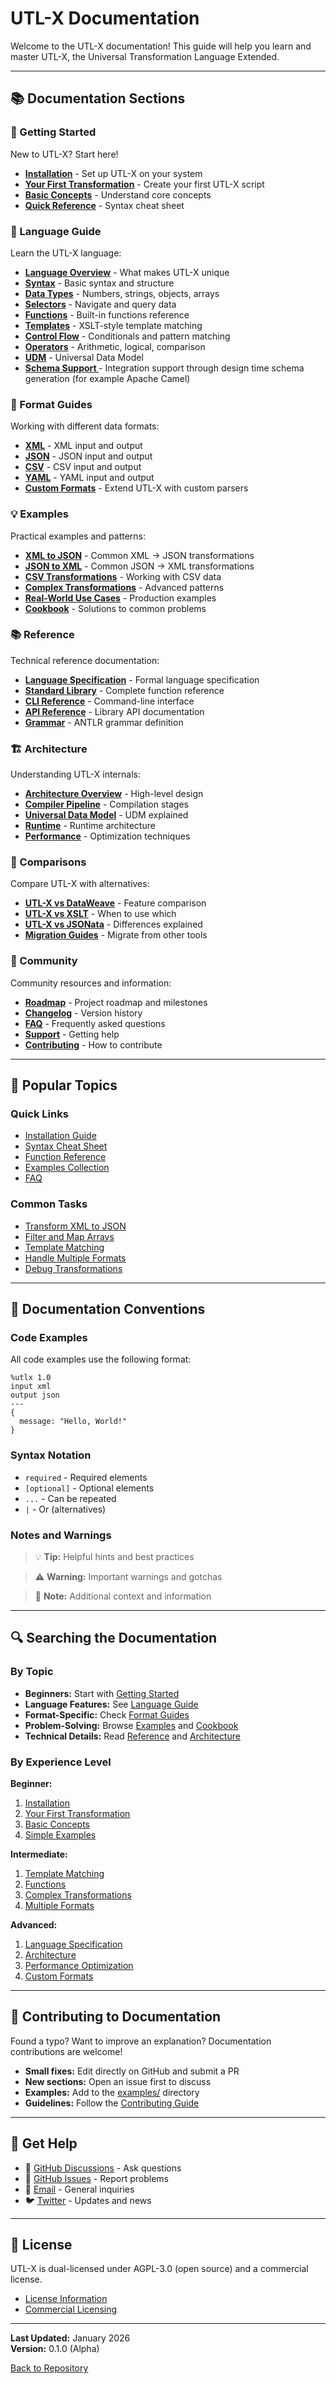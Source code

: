 # UTL-X Documentation

Welcome to the UTL-X documentation! This guide will help you learn and master UTL-X, the Universal Transformation Language Extended.

---

## 📚 Documentation Sections

### 🚀 Getting Started

New to UTL-X? Start here!

- **[Installation](getting-started/installation.md)** - Set up UTL-X on your system
- **[Your First Transformation](getting-started/your-first-transformation.md)** - Create your first UTL-X script
- **[Basic Concepts](getting-started/basic-concepts.md)** - Understand core concepts
- **[Quick Reference](getting-started/quick-reference.md)** - Syntax cheat sheet

### 📖 Language Guide

Learn the UTL-X language:

- **[Language Overview](language-guide/overview.md)** - What makes UTL-X unique
- **[Syntax](language-guide/syntax.md)** - Basic syntax and structure
- **[Data Types](language-guide/data-types.md)** - Numbers, strings, objects, arrays
- **[Selectors](language-guide/selectors.md)** - Navigate and query data
- **[Functions](language-guide/functions.md)** - Built-in functions reference
- **[Templates](language-guide/templates.md)** - XSLT-style template matching
- **[Control Flow](language-guide/control-flow.md)** - Conditionals and pattern matching
- **[Operators](language-guide/operators.md)** - Arithmetic, logical, comparison
- **[UDM](udm/udm_documentation_index.md)** - Universal Data Model
- **[Schema Support ](modules/analysis/real_world_integration_example.md)** - Integration support through design time schema generation (for example Apache Camel)

### 📄 Format Guides

Working with different data formats:

- **[XML](formats/xml.md)** - XML input and output
- **[JSON](formats/json.md)** - JSON input and output
- **[CSV](formats/csv.md)** - CSV input and output
- **[YAML](formats/yaml.md)** - YAML input and output
- **[Custom Formats](formats/custom-formats.md)** - Extend UTL-X with custom parsers

### 💡 Examples

Practical examples and patterns:

- **[XML to JSON](examples/xml-to-json.md)** - Common XML → JSON transformations
- **[JSON to XML](examples/json-to-xml.md)** - Common JSON → XML transformations
- **[CSV Transformations](examples/csv-transformation.md)** - Working with CSV data
- **[Complex Transformations](examples/complex-transformations.md)** - Advanced patterns
- **[Real-World Use Cases](examples/real-world-use-cases.md)** - Production examples
- **[Cookbook](examples/cookbook.md)** - Solutions to common problems

### 📚 Reference

Technical reference documentation:

- **[Language Specification](reference/language-spec.md)** - Formal language specification
- **[Standard Library](reference/stdlib-reference.md)** - Complete function reference
- **[CLI Reference](reference/cli-reference.md)** - Command-line interface
- **[API Reference](reference/api-reference.md)** - Library API documentation
- **[Grammar](reference/grammar.md)** - ANTLR grammar definition

### 🏗️ Architecture

Understanding UTL-X internals:

- **[Architecture Overview](architecture/overview.md)** - High-level design
- **[Compiler Pipeline](architecture/compiler-pipeline.md)** - Compilation stages
- **[Universal Data Model](architecture/universal-data-model.md)** - UDM explained
- **[Runtime](architecture/runtime.md)** - Runtime architecture
- **[Performance](architecture/performance.md)** - Optimization techniques

### 🔄 Comparisons

Compare UTL-X with alternatives:

- **[UTL-X vs DataWeave](comparison/vs-dataweave.md)** - Feature comparison
- **[UTL-X vs XSLT](comparison/vs-xslt.md)** - When to use which
- **[UTL-X vs JSONata](comparison/vs-jsonata.md)** - Differences explained
- **[Migration Guides](comparison/migration-guides.md)** - Migrate from other tools

### 👥 Community

Community resources and information:

- **[Roadmap](community/roadmap.md)** - Project roadmap and milestones
- **[Changelog](community/changelog.md)** - Version history
- **[FAQ](community/faq.md)** - Frequently asked questions
- **[Support](community/support.md)** - Getting help
- **[Contributing](../CONTRIBUTING.md)** - How to contribute

---

## 🎯 Popular Topics

### Quick Links

- [Installation Guide](getting-started/installation.md)
- [Syntax Cheat Sheet](getting-started/quick-reference.md)
- [Function Reference](reference/stdlib-reference.md)
- [Examples Collection](examples/)
- [FAQ](community/faq.md)

### Common Tasks

- [Transform XML to JSON](examples/xml-to-json.md)
- [Filter and Map Arrays](examples/cookbook.md#filtering-and-mapping)
- [Template Matching](language-guide/templates.md)
- [Handle Multiple Formats](formats/)
- [Debug Transformations](getting-started/basic-concepts.md#debugging)

---

## 📝 Documentation Conventions

### Code Examples

All code examples use the following format:

```utlx
%utlx 1.0
input xml
output json
---
{
  message: "Hello, World!"
}
```

### Syntax Notation

- `required` - Required elements
- `[optional]` - Optional elements
- `...` - Can be repeated
- `|` - Or (alternatives)

### Notes and Warnings

> 💡 **Tip:** Helpful hints and best practices

> ⚠️ **Warning:** Important warnings and gotchas

> 📝 **Note:** Additional context and information

---

## 🔍 Searching the Documentation

### By Topic

- **Beginners:** Start with [Getting Started](getting-started/)
- **Language Features:** See [Language Guide](language-guide/)
- **Format-Specific:** Check [Format Guides](formats/)
- **Problem-Solving:** Browse [Examples](examples/) and [Cookbook](examples/cookbook.md)
- **Technical Details:** Read [Reference](reference/) and [Architecture](architecture/)

### By Experience Level

**Beginner:**
1. [Installation](getting-started/installation.md)
2. [Your First Transformation](getting-started/your-first-transformation.md)
3. [Basic Concepts](getting-started/basic-concepts.md)
4. [Simple Examples](examples/xml-to-json.md)

**Intermediate:**
1. [Template Matching](language-guide/templates.md)
2. [Functions](language-guide/functions.md)
3. [Complex Transformations](examples/complex-transformations.md)
4. [Multiple Formats](formats/)

**Advanced:**
1. [Language Specification](reference/language-spec.md)
2. [Architecture](architecture/overview.md)
3. [Performance Optimization](architecture/performance.md)
4. [Custom Formats](formats/custom-formats.md)

---

## 🤝 Contributing to Documentation

Found a typo? Want to improve an explanation? Documentation contributions are welcome!

- **Small fixes:** Edit directly on GitHub and submit a PR
- **New sections:** Open an issue first to discuss
- **Examples:** Add to the [examples/](examples/) directory
- **Guidelines:** Follow the [Contributing Guide](../CONTRIBUTING.md)

---

## 📧 Get Help

- 💬 [GitHub Discussions](https://github.com/grauwen/utl-x/discussions) - Ask questions
- 🐛 [GitHub Issues](https://github.com/grauwen/utl-x/issues) - Report problems
- 📧 [Email](mailto:community@glomidco.com) - General inquiries
- 🐦 [Twitter](https://twitter.com/UTLXLang) - Updates and news

---

## 📄 License

UTL-X is dual-licensed under AGPL-3.0 (open source) and a commercial license.

- [License Information](../LICENSE.md)
- [Commercial Licensing](https://utl-x.com/commercial)

---

**Last Updated:** January 2026  
**Version:** 0.1.0 (Alpha)

[Back to Repository](https://github.com/grauwen/utl-x)
